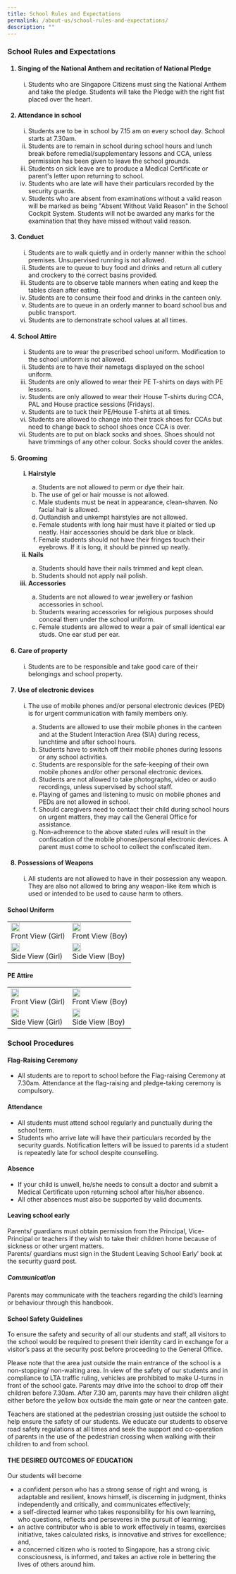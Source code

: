 ```yaml
---
title: School Rules and Expectations
permalink: /about-us/school-rules-and-expectations/
description: ""
---
```

<h3> School Rules and Expectations</h3>

<ol>
	<h4><li> Singing of the National Anthem and recitation of National Pledge</li></h4>
	<ol style="list-style-type: lower-roman">
		<li> Students who are Singapore Citizens must sing the National Anthem and take the pledge. Students will take the Pledge with the right fist placed over the heart.</li>
	</ol>
	<h4><li> Attendance in school</li></h4>
	<ol style="list-style-type: lower-roman">
		<li>Students are to be in school by 7.15 am on every school day. School starts at 7.30am. </li>
		<li>Students are to remain in school during school hours and lunch break before remedial/supplementary lessons and CCA, unless permission has been given to leave the school grounds.</li>
		<li>Students on sick leave are to produce a Medical Certificate or parent's letter upon returning to school.</li>
		<li>Students who are late will have their particulars recorded by the security guards. </li>
		<li>Students who are absent from examinations without a valid reason will be marked as being "Absent Without Valid Reason" in the School Cockpit System. Students will not be awarded any marks for the examination that they have missed without valid reason.</li>
	</ol>
	<h4><li> Conduct</li></h4>
	<ol style="list-style-type: lower-roman">
		<li> Students are to walk quietly and in orderly manner within the school premises. Unsupervised running is not allowed.</li>
		<li>Students are to queue to buy food and drinks and return all cutlery and crockery to the correct basins provided.</li>
		<li>Students are to observe table manners when eating and keep the tables clean after eating.</li>
		<li>Students are to consume their food and drinks in the canteen only.</li>
		<li>Students are to queue in an orderly manner to board school bus and public transport.</li>
		<li>Students are to demonstrate school values at all times.</li>
	</ol>
	<h4><li> School Attire</li></h4>
		<ol style="list-style-type: lower-roman">
			<li>Students are to wear the prescribed school uniform. Modification to the school uniform is not allowed.</li>
			<li>Students are to have their nametags displayed on the school uniform.</li>
			<li>Students are only allowed to wear their PE T-shirts on days with PE lessons.</li>
			<li>Students are only allowed to wear their House T-shirts during CCA, PAL and House practice sessions (Fridays).</li>
			<li>Students are to tuck their PE/House T-shirts at all times.</li>
			<li>Students are allowed to change into their track shoes for CCAs but need to change back to school shoes once CCA is over.</li>
			<li>Students are to put on black socks and shoes. Shoes should not have trimmings of any other colour. Socks should cover the ankles.</li>
	</ol>
	<h4><li> Grooming</li></h4>
	<ol style="list-style-type: lower-roman">
		<strong><li>Hairstyle</li></strong>
			<ol style="list-style-type: lower-alpha">
				<li>Students are not allowed to perm or dye their hair.</li>
				<li>The use of gel or hair mousse is not allowed.</li>
				<li>Male students must be neat in appearance, clean-shaven. No facial hair is allowed.</li>
				<li>Outlandish and unkempt hairstyles are not allowed.</li>
				<li>Female students with long hair must have it plaited or tied up neatly. Hair accessories should be dark blue or black.</li>
				<li>Female students should not have their fringes touch their eyebrows. If it is long, it should be pinned up neatly.</li>
		</ol>
	<strong><li>Nails</li></strong>
		<ol style="list-style-type: lower-alpha">
			<li>Students should have their nails trimmed and kept clean.</li>
			<li>Students should not apply nail polish.</li>
		</ol>
	<strong><li>Accessories</li></strong>
		<ol style="list-style-type: lower-alpha">
			<li>Students are not allowed to wear jewellery or fashion accessories in school.</li>
			<li>Students wearing accessories for religious purposes should conceal them under the school uniform.</li>
			<li>Female students are allowed to wear a pair of small identical ear studs. One ear stud per ear.</li>
		</ol>
		</ol>
		<h4><li>  Care of property</li></h4>
		<ol style="list-style-type: lower-roman">
			<li>Students are to be responsible and take good care of their belongings and school property.</li>
		</ol>
	<h4><li> Use of electronic devices</li></h4>
		<ol style="list-style-type: lower-roman">
			<li>The use of mobile phones and/or personal electronic devices (PED) is for urgent communication with family members only.</li>
				<ol style="list-style-type: lower-alpha">
					<li>Students are allowed to use their mobile phones in the canteen and at the Student Interaction Area (SIA) during recess, lunchtime and after school hours.</li>
					<li>Students have to switch off their mobile phones during lessons or any school activities.</li>
					<li>Students are responsible for the safe-keeping of their own mobile phones and/or other personal electronic devices.</li>
					<li>Students are not allowed to take photographs, video or audio recordings, unless supervised by school staff.</li>
					<li>Playing of games and listening to music on mobile phones and PEDs are not allowed in school.</li>
					<li>Should caregivers need to contact their child during school hours on urgent matters, they may call the General Office for assistance.</li>
					<li>Non-adherence to the above stated rules will result in the confiscation of the mobile phones/personal electronic devices. A parent must come to school to collect the confiscated item.</li>
				</ol>
			</ol>
		<h4><li>Possessions of Weapons</li></h4>
			<ol style="list-style-type: lower-roman">
				<li>All students are not allowed to have in their possession any weapon. They are also not allowed to bring any weapon-like item which is used or intended to be used to cause harm to others.  </li>
			</ol>
	</ol>
	
<h4>School Uniform</h4>

<table style="width:75%">
	<tr>
		<td>
			<img src="/images/About%20US/School%20Uniform%20and%20PE%20Attire/Front%20View%20(Girl).jpg" style="width:40%"/>
			<br>
			Front View (Girl)
		</td>
		<td>
			<img src="/images/About%20US/School%20Uniform%20and%20PE%20Attire/Front%20View%20(Boy).jpg" style="width:40%"/>
			<br>
			Front View (Boy)
		</td>
	</tr>
	<tr>
		<td>
			<img src="/images/About%20US/School%20Uniform%20and%20PE%20Attire/Side%20View%20(Girl).jpg" style="width:40%"/>
			<br>
			Side View (Girl)
		</td>
		<td>
			<img src="/images/About%20US/School%20Uniform%20and%20PE%20Attire/Side%20View%20(Boy).jpg" style="width:40%"/>
			<br>
			Side View (Boy)
		</td>
	</tr>
</table>

<h4>PE Attire</h4>

<table style="width:75%">
	<tr>
		<td>
			<img src="/images/About%20US/School%20Uniform%20and%20PE%20Attire/PE%20Front%20View%20(Girl).jpg" style="width:38%"/>
			<br>
			Front View (Girl)
		</td>
		<td>
			<img src="/images/About%20US/School%20Uniform%20and%20PE%20Attire/PE%20Front%20View%20(Boy).jpg" style="width:38%"/>
			<br>
			Front View (Boy)
		</td>
	</tr>
	<tr>
		<td>
			<img src="/images/About%20US/School%20Uniform%20and%20PE%20Attire/PE%20Side%20View%20(Girl).jpg" style="width:38%"/>
			<br>
			Side View (Girl)
		</td>
		<td>
			<img src="/images/About%20US/School%20Uniform%20and%20PE%20Attire/PE%20Side%20View%20(Boy).jpg" style="width:38%"/>
			<br>
			Side View (Boy)
		</td>
	</tr>
</table>

<h3>School Procedures</h3>
<h4>Flag-Raising Ceremony</h4>
	<ul>
		<li>All students are to report to school before the Flag-raising Ceremony at 7.30am. Attendance at the flag-raising and pledge-taking ceremony is compulsory.</li>
	</ul>
<h4>Attendance</h4>
	<ul>
		<li>All students must attend school regularly and punctually during the school term.</li>
		<li>Students who arrive late will have their particulars recorded by the security guards. Notification letters will be issued to parents id a student is repeatedly late for school despite counselling.</li>
	</ul>
<h4>Absence</h4>
	<ul>
		<li>If your child is unwell, he/she needs to consult a doctor and submit a Medical Certificate upon returning school after his/her absence.</li>
		<li>All other absences must also be supported by valid documents.</li>
	</ul>
<h4>Leaving school early</h4>

Parents/ guardians must obtain permission from the Principal, Vice-Principal or teachers if they wish to take their children home because of sickness or other urgent matters.
<br>
Parents/ guardians must sign in the Student Leaving School Early’ book at the security guard post.

  

##### Communication

Parents may communicate with the teachers regarding the child’s learning or behaviour through this handbook.

  

#### School Safety Guidelines


To ensure the safety and security of all our students and staff, all visitors to the school would be required to present their identity card in exchange for a visitor’s pass at the security post before proceeding to the General Office.
<br>

Please note that the area just outside the main entrance of the school is a non-stopping/ non-waiting area. In view of the safety of our students and in compliance to LTA traffic ruling, vehicles are prohibited to make U-turns in front of the school gate. Parents may drive into the school to drop off their children before 7.30am. After 7.30 am, parents may have their children alight either before the yellow box outside the main gate or near the canteen gate.
<br>

Teachers are stationed at the pedestrian crossing just outside the school to help ensure the safety of our students. We educate our students to observe road safety regulations at all times and seek the support and co-operation of parents in the use of the pedestrian crossing when walking with their children to and from school.

  

#### THE DESIRED OUTCOMES OF EDUCATION


Our students will become

*   a confident person who has a strong sense of right and wrong, is adaptable and resilient, knows himself, is discerning in judgment, thinks independently and critically, and communicates effectively;
*   a self-directed learner who takes responsibility for his own learning, who questions, reflects and perseveres in the pursuit of learning;
*   an active contributor who is able to work effectively in teams, exercises initiative, takes calculated risks, is innovative and strives for excellence; and,
*   a concerned citizen who is rooted to Singapore, has a strong civic consciousness, is informed, and takes an active role in bettering the lives of others around him.